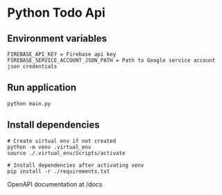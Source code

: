 # Python Todo Api

## Environment variables

```shell
FIREBASE_API_KEY = Firebase api key
FIREBASE_SERVICE_ACCOUNT_JSON_PATH = Path to Google service account json credentials
```

## Run application

```shell
python main.py
```

## Install dependencies

```shell
# Create virtual env if not created
python -m venv .virtual_env
source ./.virtual_env/Scripts/activate

# Install dependencies after activating venv
pip install -r ./requirements.txt
```

OpenAPI documentation at /docs

